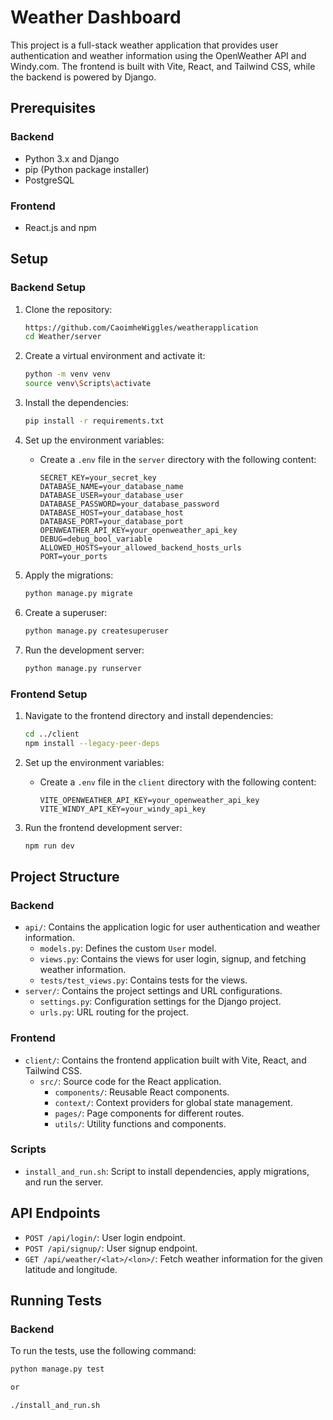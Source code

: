 # Weather Dashboard

This project is a full-stack weather application that provides user authentication and weather information using the OpenWeather API and Windy.com. The frontend is built with Vite, React, and Tailwind CSS, while the backend is powered by Django.

## Prerequisites

### Backend

- Python 3.x and Django
- pip (Python package installer)
- PostgreSQL

### Frontend

- React.js and npm

## Setup

### Backend Setup

1. Clone the repository:

   ```sh
   https://github.com/CaoimheWiggles/weatherapplication
   cd Weather/server
   ```

2. Create a virtual environment and activate it:

   ```sh
   python -m venv venv
   source venv\Scripts\activate
   ```

3. Install the dependencies:

   ```sh
   pip install -r requirements.txt
   ```

4. Set up the environment variables:

   - Create a `.env` file in the `server` directory with the following content:
     ```properties
     SECRET_KEY=your_secret_key
     DATABASE_NAME=your_database_name
     DATABASE_USER=your_database_user
     DATABASE_PASSWORD=your_database_password
     DATABASE_HOST=your_database_host
     DATABASE_PORT=your_database_port
     OPENWEATHER_API_KEY=your_openweather_api_key
     DEBUG=debug_bool_variable
     ALLOWED_HOSTS=your_allowed_backend_hosts_urls
     PORT=your_ports
     ```

5. Apply the migrations:

   ```sh
   python manage.py migrate
   ```

6. Create a superuser:

   ```sh
   python manage.py createsuperuser
   ```

7. Run the development server:

   ```sh
   python manage.py runserver
   ```

### Frontend Setup

1. Navigate to the frontend directory and install dependencies:

   ```sh
   cd ../client
   npm install --legacy-peer-deps
   ```

2. Set up the environment variables:

   - Create a `.env` file in the `client` directory with the following content:
     ```properties
     VITE_OPENWEATHER_API_KEY=your_openweather_api_key
     VITE_WINDY_API_KEY=your_windy_api_key
     ```

3. Run the frontend development server:

   ```sh
   npm run dev
   ```

## Project Structure

### Backend

- `api/`: Contains the application logic for user authentication and weather information.
  - `models.py`: Defines the custom `User` model.
  - `views.py`: Contains the views for user login, signup, and fetching weather information.
  - `tests/test_views.py`: Contains tests for the views.
- `server/`: Contains the project settings and URL configurations.
  - `settings.py`: Configuration settings for the Django project.
  - `urls.py`: URL routing for the project.

### Frontend

- `client/`: Contains the frontend application built with Vite, React, and Tailwind CSS.
  - `src/`: Source code for the React application.
    - `components/`: Reusable React components.
    - `context/`: Context providers for global state management.
    - `pages/`: Page components for different routes.
    - `utils/`: Utility functions and components.

### Scripts

- `install_and_run.sh`: Script to install dependencies, apply migrations, and run the server.

## API Endpoints

- `POST /api/login/`: User login endpoint.
- `POST /api/signup/`: User signup endpoint.
- `GET /api/weather/<lat>/<lon>/`: Fetch weather information for the given latitude and longitude.

## Running Tests

### Backend

To run the tests, use the following command:

```sh
python manage.py test

or

./install_and_run.sh
```
